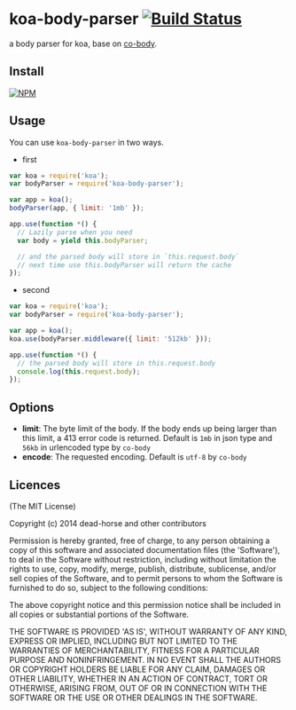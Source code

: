 koa-body-parser [![Build Status](https://secure.travis-ci.org/dead-horse/koa-body-parser.png)](http://travis-ci.org/dead-horse/koa-body-parser)
===============

a body parser for koa, base on [co-body](https://github.com/visionmedia/co-body).

## Install

[![NPM](https://nodei.co/npm/koa-body-parser.png?downloads=true)](https://nodei.co/npm/koa-body-parser/)

## Usage

You can use `koa-body-parser` in two ways.

* first

```js
var koa = require('koa');
var bodyParser = require('koa-body-parser');

var app = koa();
bodyParser(app, { limit: '1mb' });

app.use(function *() {
  // Lazily parse when you need
  var body = yield this.bodyParser;

  // and the parsed body will store in `this.request.body`
  // next time use this.bodyParser will return the cache
});
```

* second

```js
var koa = require('koa');
var bodyParser = require('koa-body-parser');

var app = koa();
koa.use(bodyParser.middleware({ limit: '512kb' }));

app.use(function *() {
  // the parsed body will store in this.request.body
  console.log(this.request.body);
});
```

## Options

* **limit**: The byte limit of the body. If the body ends up being larger than this limit, a 413 error code is returned. Default is `1mb` in json type and `56kb` in urlencoded type by `co-body`
* **encode**: The requested encoding. Default is `utf-8` by `co-body`

## Licences
(The MIT License)

Copyright (c) 2014 dead-horse and other contributors

Permission is hereby granted, free of charge, to any person obtaining a copy of this software and associated documentation files (the 'Software'), to deal in the Software without restriction, including without limitation the rights to use, copy, modify, merge, publish, distribute, sublicense, and/or sell copies of the Software, and to permit persons to whom the Software is furnished to do so, subject to the following conditions:

The above copyright notice and this permission notice shall be included in all copies or substantial portions of the Software.

THE SOFTWARE IS PROVIDED 'AS IS', WITHOUT WARRANTY OF ANY KIND, EXPRESS OR IMPLIED, INCLUDING BUT NOT LIMITED TO THE WARRANTIES OF MERCHANTABILITY, FITNESS FOR A PARTICULAR PURPOSE AND NONINFRINGEMENT. IN NO EVENT SHALL THE AUTHORS OR COPYRIGHT HOLDERS BE LIABLE FOR ANY CLAIM, DAMAGES OR OTHER LIABILITY, WHETHER IN AN ACTION OF CONTRACT, TORT OR OTHERWISE, ARISING FROM, OUT OF OR IN CONNECTION WITH THE SOFTWARE OR THE USE OR OTHER DEALINGS IN THE SOFTWARE.
